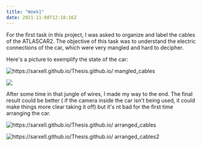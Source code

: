 ```yaml
---
title: "Week1"
date: 2021-11-08T12:18:16Z
---
```


For the first task in this project, I was asked to organize and label the cables of the ATLASCAR2. The objective of this task was to 
understand the electric connections of the car, which were very mangled and hard to decipher.

Here's a picture to exemplify the state of the car:

![https://sarxell.github.io/Thesis.github.io/ mangled_cables](/home/sarxell/Desktop/Blog/ATLASCAR2/static/pictures/mangled_cables.jpg)

<img class="special-img-class" src="/static/pictures/arranged_cables.jpg" />

After some time in that jungle of wires, I made my way to the end. The final result could be better ( if the camera inside 
the car isn't being used, it could make things more clear taking it off) but it's nt bad 
for the first time arranging the car.

![https://sarxell.github.io/Thesis.github.io/ arranged_cables](/static/pictures/arranged_cables.jpg)

![https://sarxell.github.io/Thesis.github.io/ arranged_cables2](/static/pictures/arranged_cables2.jpg)


